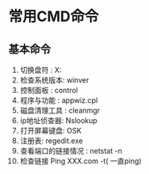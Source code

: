 # 常用CMD命令

## 基本命令

1. 切换盘符 :  X:
2. 检查系统版本:  winver 
3. 控制面板 : control
4. 程序与功能 :  appwiz.cpl
5. 磁盘清理工具 : cleanmgr 
6. ip地址侦查器: Nslookup
7. 打开屏幕键盘: OSK
8. 注册表: regedit.exe
9. 查看端口的链接情况 : netstat -n
10. 检查链接  Ping XXX.com -t( 一直ping)

